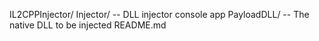 IL2CPPInjector/
  Injector/      -- DLL injector console app
  PayloadDLL/    -- The native DLL to be injected
  README.md